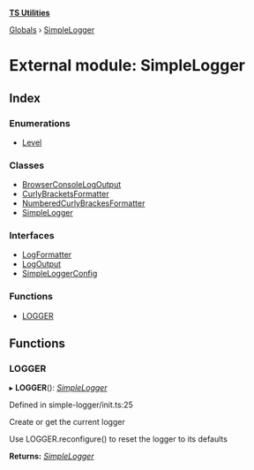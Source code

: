 **[TS Utilities](../README.md)**

[Globals](../README.md) › [SimpleLogger](simplelogger.md)

# External module: SimpleLogger

## Index

### Enumerations

* [Level](../enums/simplelogger.level.md)

### Classes

* [BrowserConsoleLogOutput](../classes/simplelogger.browserconsolelogoutput.md)
* [CurlyBracketsFormatter](../classes/simplelogger.curlybracketsformatter.md)
* [NumberedCurlyBrackesFormatter](../classes/simplelogger.numberedcurlybrackesformatter.md)
* [SimpleLogger](../classes/simplelogger.simplelogger-1.md)

### Interfaces

* [LogFormatter](../interfaces/simplelogger.logformatter.md)
* [LogOutput](../interfaces/simplelogger.logoutput.md)
* [SimpleLoggerConfig](../interfaces/simplelogger.simpleloggerconfig.md)

### Functions

* [LOGGER](simplelogger.md#logger)

## Functions

###  LOGGER

▸ **LOGGER**(): *[SimpleLogger](../classes/simplelogger.simplelogger-1.md)*

Defined in simple-logger/init.ts:25

Create or get the current logger

Use LOGGER.reconfigure() to reset the logger to its defaults

**Returns:** *[SimpleLogger](../classes/simplelogger.simplelogger-1.md)*